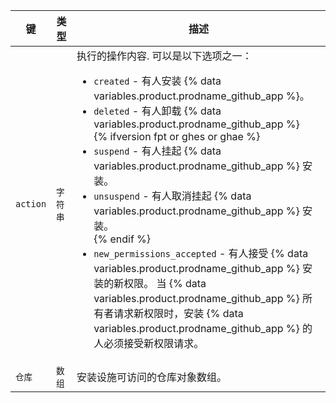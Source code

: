 | 键        | 类型    | 描述                                           |
| -------- | ----- | -------------------------------------------- |
| `action` | `字符串` | 执行的操作内容. 可以是以下选项之一：<ul><li>`created` - 有人安装 {% data variables.product.prodname_github_app %}。</li><li>`deleted` - 有人卸载 {% data variables.product.prodname_github_app %}</li>{% ifversion fpt or ghes or ghae %}<li>`suspend` - 有人挂起 {% data variables.product.prodname_github_app %} 安装。</li><li>`unsuspend` - 有人取消挂起 {% data variables.product.prodname_github_app %} 安装。</li>{% endif %}<li>`new_permissions_accepted` - 有人接受 {% data variables.product.prodname_github_app %} 安装的新权限。 当 {% data variables.product.prodname_github_app %} 所有者请求新权限时，安装 {% data variables.product.prodname_github_app %} 的人必须接受新权限请求。 </li></ul> |
| `仓库`     | `数组`  | 安装设施可访问的仓库对象数组。                              |
